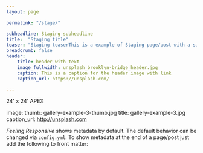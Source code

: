 ```yaml
---
layout: page

permalink: "/stage/"

subheadline: Staging subheadline
title:  "Staging title"
teaser: "Staging teaserThis is a example of Staging page/post with a sidebar on the left."
breadcrumb: false
header:
    title: header with text
    image_fullwidth: unsplash_brooklyn-bridge_header.jpg
    caption: This is a caption for the header image with link
    caption_url: https://unsplash.com/

---
```


24' x 24' APEX

image:
    thumb: gallery-example-3-thumb.jpg
    title: gallery-example-3.jpg
    caption_url: http://unsplash.com

*Feeling Responsive* shows metadata by default. The default behavior can be changed via `config.yml`. To show metadata at the end of a page/post just add the following to front matter: